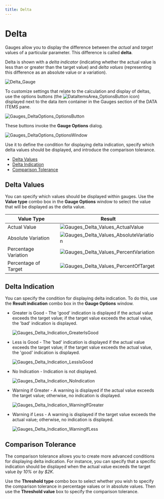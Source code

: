 ```yaml
---
title: Delta
---
```

# Delta
Gauges allow you to display the difference between the _actual_ and _target_ values of a particular parameter. This difference is called **delta**.

Delta is shown with a _delta indicator_ (indicating whether the actual value is less than or greater than the target value) and _delta values_ (representing this difference as an absolute value or a variation).

![Delta_Gauge](../../../../images/Img20029.png)

To customize settings that relate to the calculation and display of deltas, use the options buttons (the ![DataItemsArea_OptionsButton](../../../../images/Img20167.png) icon) displayed next to the data item container in the Gauges section of the DATA ITEMS pane.

![Gauges_DeltaOptions_OptionsButton](../../../../images/Img19991.png)

These buttons invoke the **Gauge Options** dialog.

![Gauges_DeltaOptions_OptionsWindow](../../../../images/Img19992.png)

Use it to define the condition for displaying delta indication, specify which delta values should be displayed, and introduce the comparison tolerance.
* [Delta Values](#deltavalues)
* [Delta Indication](#deltaindicationcondition)
* [Comparison Tolerance](#comparisontolerance)

## <a name="deltavalues"/>Delta Values
You can specify which values should be displayed within gauges. Use the **Value type** combo box in the **Gauge Options** window to select the value that will be displayed as the delta value.

| Value Type | Result |
|---|---|
| Actual Value | ![Gauges_Delta_Values_ActualValue](../../../../images/Img20094.png) |
| Absolute Variation | ![Gauges_Delta_Values_AbsoluteVariation](../../../../images/Img20093.png) |
| Percentage Variation | ![Gauges_Delta_Values_PercentVariation](../../../../images/Img20096.png) |
| Percentage of Target | ![Gauges_Delta_Values_PercentOfTarget](../../../../images/Img20095.png) |

## <a name="deltaindicationcondition"/>Delta Indication
You can specify the condition for displaying delta indication. To do this, use the **Result indication** combo box in the **Gauge Options** window.
* Greater is Good - The 'good' indication is displayed if the actual value exceeds the target value; if the target value exceeds the actual value, the 'bad' indication is displayed. 
	
	![Gauges_Delta_Indication_GreaterIsGood](../../../../images/Img20088.png)
* Less is Good - The 'bad' indication is displayed if the actual value exceeds the target value; if the target value exceeds the actual value, the 'good' indication is displayed. 
	
	![Gauges_Delta_Indication_LessIsGood](../../../../images/Img20089.png)
* No Indication - Indication is not displayed. 
	
	![Gauges_Delta_Indication_NoIndication](../../../../images/Img20090.png)
* Warning if Greater - A warning is displayed if the actual value exceeds the target value; otherwise, no indication is displayed. 
	
	![Gauges_Delta_Indication_WarningIfGreater](../../../../images/Img20091.png)
* Warning if Less - A warning is displayed if the target value exceeds the actual value; otherwise, no indication is displayed. 
	
	![Gauges_Delta_Indication_WarningIfLess](../../../../images/Img20092.png)

## <a name="comparisontolerance"/>Comparison Tolerance
The comparison tolerance allows you to create more advanced conditions for displaying delta indication. For instance, you can specify that a specific indication should be displayed when the actual value exceeds the target value _by 10%_ or _by $2K_.

Use the **Threshold type** combo box to select whether you wish to specify the comparison tolerance in percentage values or in absolute values. Then use the **Threshold value** box to specify the comparison tolerance.